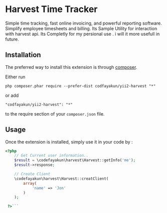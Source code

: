 Harvest Time Tracker
====================
Simple time tracking, fast online invoicing, and powerful reporting software. Simplify employee timesheets and billing.
Its Sample Utility for interaction with harvest api.
Its Completly for my persional use . i will it more usefull in future.

Installation
------------

The preferred way to install this extension is through [composer](http://getcomposer.org/download/).

Either run

```
php composer.phar require --prefer-dist codfayakun/yii2-harvest "*"
```

or add

```
"codfayakun/yii2-harvest": "*"
```

to the require section of your `composer.json` file.


Usage
-----

Once the extension is installed, simply use it in your code by  :

```php
<?php 
    // Get Current user information..
    $result = \codefayakun\harvest\Harvest::getInfo('me');
    $result->response;

    // Create Client 
    \codefayakun\harvest\Harvest::creatClient(
        array(
            'name' => 'Jon'
        )
    );

 ?>```